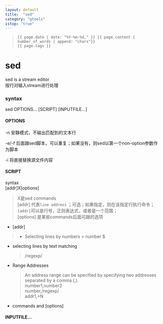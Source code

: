 ```yaml
---
layout: default
title:  "sed"
category: "gtools"
istop: "true"
---
```

>     {{ page.date | date: "%Y-%m-%d," }} {{ page.content | number_of_words | append: "chars"}}
>     {{ page.tags }}

# sed
sed is a stream editor  
按行对输入stream进行处理  

###  syntax
sed OPTIONS... [SCRIPT] [INPUTFILE...]

#### OPTIONS

-n 安静模式，不输出匹配到的文本行

-e/-f 后面跟sed脚本，可以重复；如果没有，则sed以第一个non-option参数作为脚本

-i 将直接替换源文件内容

#### SCRIPT
syntax  
[addr]X[options]  
> X是sed commands  
[addr] 代表`line address` ；可选；如果指定，则在该指定行执行命令；`[addr]`可以是行号，正则表达式，或者是一个范围；  
[options] 是某些commands后面可跟的选项  

* [addr]

> * Selecting lines by numbers
     > number 
       $
  * selecting lines by text matching
     > /regexp/
  * Range Addresses
     > An address range can be specified by specifying two addresses separated by a comma (,).  
       number1,number2  
       number,/regexp/  
       addr1,+N

* commands and [options]


#### INPUTFILE...
